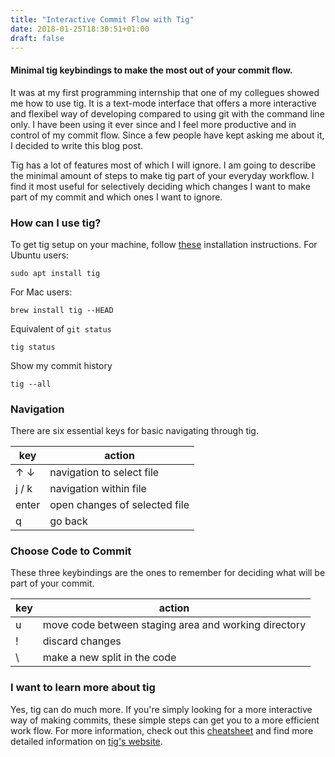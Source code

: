 ```yaml
---
title: "Interactive Commit Flow with Tig"
date: 2018-01-25T18:30:51+01:00
draft: false
---
```


#### Minimal tig keybindings to make the most out of your commit flow.

It was at my first programming internship that one of my collegues showed me how to use tig. It is a text-mode interface that offers a more interactive and flexibel way of developing  compared to using git with the command line only. I have been using it ever since and I feel more productive and in control of my commit flow. Since a few people have kept asking me about it, I decided to write this blog post. 

Tig has a lot of features most of which I will ignore. I am going to describe the minimal amount of steps to make tig part of your everyday workflow. I find it most useful for selectively deciding which changes I want to make part of my commit and which ones I want to ignore. 


### How can I use tig?

To get tig setup on your machine, follow [these](https://github.com/jonas/tig/blob/master/INSTALL.adoc) installation instructions. For Ubuntu users: 

    sudo apt install tig

For Mac users: 

    brew install tig --HEAD

Equivalent of `git status`

    tig status

Show my commit history

	tig --all

### Navigation

There are six essential keys for basic navigating through tig.

key           | action                        |
--------------|-------------------------------|
↑ ↓           | navigation to select file     |
j / k         | navigation within file        |
enter         | open changes of selected file |
q             | go back                       | 

### Choose Code to Commit 

These three keybindings are the ones to remember for deciding what will be part of your commit. 

key           | action                                               |
--------------|------------------------------------------------------|
u             | move code between staging area and working directory |
!             | discard changes                                      |
\\            | make a new split in the code                         |

### I want to learn more about tig 

Yes, tig can do much more. If you're simply looking for a more interactive way of making commits, these simple steps can get you to a more efficient work flow. For more information, check out this [cheatsheet](https://devhints.io/tig) and find more detailed information on [tig's website](https://jonas.github.io/tig/). 

